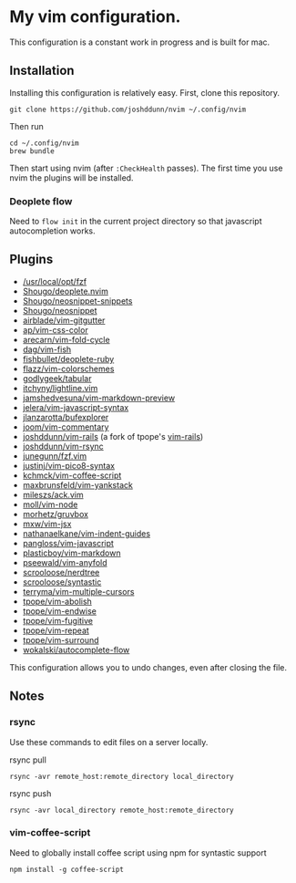 # My vim configuration.

This configuration is a constant work in progress and is built for mac.

## Installation

Installing this configuration is relatively easy. First, clone this repository.

    git clone https://github.com/joshddunn/nvim ~/.config/nvim

Then run

    cd ~/.config/nvim
    brew bundle

Then start using nvim (after `:CheckHealth` passes). The first time you use nvim the plugins will be installed.

### Deoplete flow

Need to `flow init` in the current project directory so that javascript autocompletion works.

## Plugins
- [/usr/local/opt/fzf](https://github.com//usr/local/opt/fzf)
- [Shougo/deoplete.nvim](https://github.com/Shougo/deoplete.nvim)
- [Shougo/neosnippet-snippets](https://github.com/Shougo/neosnippet-snippets)
- [Shougo/neosnippet](https://github.com/Shougo/neosnippet)
- [airblade/vim-gitgutter](https://github.com/airblade/vim-gitgutter)
- [ap/vim-css-color](https://github.com/ap/vim-css-color)
- [arecarn/vim-fold-cycle](https://github.com/arecarn/vim-fold-cycle)
- [dag/vim-fish](https://github.com/dag/vim-fish)
- [fishbullet/deoplete-ruby](https://github.com/fishbullet/deoplete-ruby)
- [flazz/vim-colorschemes](https://github.com/flazz/vim-colorschemes)
- [godlygeek/tabular](https://github.com/godlygeek/tabular)
- [itchyny/lightline.vim](https://github.com/itchyny/lightline.vim)
- [jamshedvesuna/vim-markdown-preview](https://github.com/jamshedvesuna/vim-markdown-preview)
- [jelera/vim-javascript-syntax](https://github.com/jelera/vim-javascript-syntax)
- [jlanzarotta/bufexplorer](https://github.com/jlanzarotta/bufexplorer)
- [joom/vim-commentary](https://github.com/joom/vim-commentary)
- [joshddunn/vim-rails](https://github.com/joshddunn/vim-rails) (a fork of tpope's [vim-rails](https://github.com/tpope/vim-rails))
- [joshddunn/vim-rsync](https://github.com/joshddunn/vim-rsync)
- [junegunn/fzf.vim](https://github.com/junegunn/fzf.vim)
- [justinj/vim-pico8-syntax](https://github.com/justinj/vim-pico8-syntax)
- [kchmck/vim-coffee-script](https://github.com/kchmck/vim-coffee-script)
- [maxbrunsfeld/vim-yankstack](https://github.com/maxbrunsfeld/vim-yankstack)
- [mileszs/ack.vim](https://github.com/mileszs/ack.vim)
- [moll/vim-node](https://github.com/moll/vim-node)
- [morhetz/gruvbox](https://github.com/morhetz/gruvbox)
- [mxw/vim-jsx](https://github.com/mxw/vim-jsx)
- [nathanaelkane/vim-indent-guides](https://github.com/nathanaelkane/vim-indent-guides)
- [pangloss/vim-javascript](https://github.com/pangloss/vim-javascript)
- [plasticboy/vim-markdown](https://github.com/plasticboy/vim-markdown)
- [pseewald/vim-anyfold](https://github.com/pseewald/vim-anyfold)
- [scrooloose/nerdtree](https://github.com/scrooloose/nerdtree)
- [scrooloose/syntastic](https://github.com/scrooloose/syntastic)
- [terryma/vim-multiple-cursors](https://github.com/terryma/vim-multiple-cursors)
- [tpope/vim-abolish](https://github.com/tpope/vim-abolish)
- [tpope/vim-endwise](https://github.com/tpope/vim-endwise)
- [tpope/vim-fugitive](https://github.com/tpope/vim-fugitive)
- [tpope/vim-repeat](https://github.com/tpope/vim-repeat)
- [tpope/vim-surround](https://github.com/tpope/vim-surround)
- [wokalski/autocomplete-flow](https://github.com/wokalski/autocomplete-flow)

This configuration allows you to undo changes, even after closing the file.

## Notes

### rsync

Use these commands to edit files on a server locally.

rsync pull

    rsync -avr remote_host:remote_directory local_directory

rsync push

    rsync -avr local_directory remote_host:remote_directory

### vim-coffee-script

Need to globally install coffee script using npm for syntastic support

    npm install -g coffee-script
